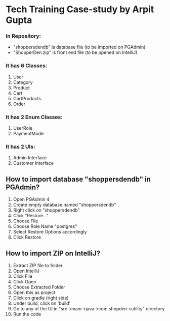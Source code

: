 # Tech Training Case-study by Arpit Gupta

### In Repository:
* "shoppersdendb" is database file (to be imported on PGAdmin)
* "ShopperDen.zip" is front end file (to be opened on IntelliJ)

### It has 6 Classes:
1. User
2. Category
3. Product
4. Cart
5. CartProducts
6. Order

### It has 2 Enum Classes:
1. UserRole
2. PaymentMode

### It has 2 UIs:
1. Admin Interface
2. Customer Interface

## How to import database "shoppersdendb" in PGAdmin?

1. Open PGAdmin 4
2. Create empty database named "shoppersdendb"
3. Right click on "shoppersdendb"
4. Click "Restore..."
5. Choose File
6. Choose Role Name "postgres"
7. Select Restore Options accordingly
8. Click Restore

## How to import ZIP on IntelliJ?
1. Extract ZIP file to folder
2. Open IntelliJ
3. Click File
4. Click Open
5. Choose Extracted Folder
6. Open this as project
7. Click on gradle (right side)
8. Under build, click on 'build'
9. Go to any of the UI in "src->main->java->com.shopden->utility" directory
10. Run the code
